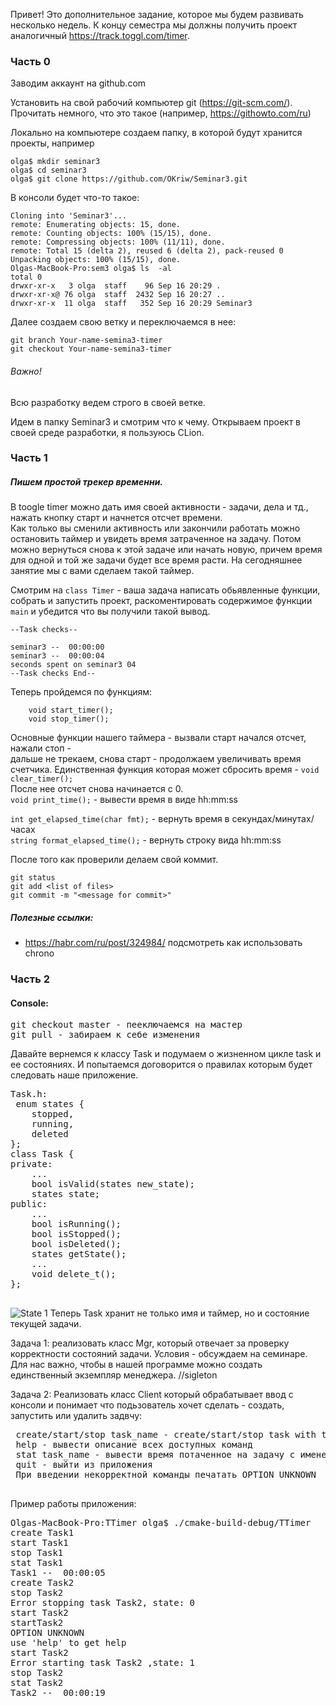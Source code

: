 

Привет! 
Это дополнительное задание, которое мы будем развивать несколько недель. К концу семестра мы должны получить проект
аналогичный https://track.toggl.com/timer.

### Часть 0

Заводим аккаунт на github.com

Установить на свой рабочий компьютер git (https://git-scm.com/). Прочитать немного, что это такое (например, https://githowto.com/ru)

Локально на компьютере создаем папку, в которой будут хранится проекты, например  
```
olga$ mkdir seminar3 
olga$ cd seminar3
olga$ git clone https://github.com/OKriw/Seminar3.git
```


В консоли будет что-то такое:  
```
Cloning into 'Seminar3'...  
remote: Enumerating objects: 15, done.  
remote: Counting objects: 100% (15/15), done.  
remote: Compressing objects: 100% (11/11), done.  
remote: Total 15 (delta 2), reused 6 (delta 2), pack-reused 0  
Unpacking objects: 100% (15/15), done.  
Olgas-MacBook-Pro:sem3 olga$ ls  -al  
total 0  
drwxr-xr-x   3 olga  staff    96 Sep 16 20:29 .  
drwxr-xr-x@ 76 olga  staff  2432 Sep 16 20:27 ..  
drwxr-xr-x  11 olga  staff   352 Sep 16 20:29 Seminar3 
```

Далее создаем свою ветку и переключаемся в нее:
```
git branch Your-name-semina3-timer
git checkout Your-name-semina3-timer
```
 ###### Важно!
 Всю разработку ведем строго в своей ветке.

Идем в папку Seminar3 и смотрим что к чему.
Открываем проект в своей среде разработки, я пользуюсь CLion.
### Часть 1 
##### Пишем простой трекер временни.
В toogle timer можно дать имя своей активности - задачи, дела и тд., нажать кнопку старт и начнется отсчет времени.  
Как только вы сменили активность или закончили работать можно остановить таймер и увидеть время затраченное на задачу.
Потом можно вернуться снова к этой задаче или начать новую, причем время для одной и той же задачи будет все время расти.
На сегодняшнее занятие мы с вами сделаем такой таймер.

Смотрим на `class Timer` - ваша задача написать обьявленные функции,
собрать и запустить проект, раскоментировать содержимое функции `main` и убедится что вы получили такой вывод. 

```
--Task checks--

seminar3 --  00:00:00
seminar3 --  00:00:04
seconds spent on seminar3 04
--Task checks End--
```
Теперь пройдемся по функциям:
```
    void start_timer();
    void stop_timer(); 
```
Основные функции нашего таймера - вызвали старт начался отсчет, нажали стоп -  
дальше не трекаем, снова старт - продолжаем увеличивать время счетчика.
Единственная функция которая может сбросить время - `void clear_timer();`  
После нее отсчет снова начинается с 0.  
`void print_time();` - вывести время в виде hh:mm:ss  

`int get_elapsed_time(char fmt);`  - вернуть время в секундах/минутах/часах  
`string format_elapsed_time();` - вернуть строку вида hh:mm:ss

После того как проверили делаем свой коммит.
```
git status
git add <list of files>
git commit -m "<message for commit>"
```


##### Полезные ссылки:
 * https://habr.com/ru/post/324984/ подсмотреть как использовать chrono
 
 ### Часть 2
 #### Console:
 
<pre>
git checkout master - пееключаемся на мастер
git pull - забираем к себе изменения
</pre>
Давайте вернемся к классу Task и подумаем о жизненном цикле task и ее состояниях. И попытаемся договорится о правилах которым будет следовать
наше приложение.

<pre>
Task.h:
 enum states {
    stopped, 
    running,
    deleted 
};
class Task {
private:
    ...
    bool isValid(states new_state);
    states state;
public:
    ...
    bool isRunning();
    bool isStopped();
    bool isDeleted();
    states getState();
    ...
    void delete_t();
};
 </pre>
 
  ![State 1](State.png)
 Теперь Task хранит не только имя и таймер, но и состояние текущей задачи.
 
 Задача 1: реализовать класс Mgr, который отвечает за проверку корректности состояний задачи.
 Условия - обсуждаем на семинаре.
 Для нас важно, чтобы в нашей программе можно создать единственный экземпляр менеджера. //sigleton
 
 Задача 2:
 Реализовать класс Client который  обрабатывает ввод с консоли и понимает что подьзователь
 хочет сделать - создать, запустить или удалить задвчу:
 <pre>
 create/start/stop task_name - create/start/stop task with task name task_name
 help - вывести описание всех доступных команд
 stat task_name - вывести время потаченное на задачу с именем task_name
 quit - выйти из приложения
 При введении некорректной команды печатать OPTION UNKNOWN
 </pre>
 Пример работы приложения:
<pre>
Olgas-MacBook-Pro:TTimer olga$ ./cmake-build-debug/TTimer
create Task1
start Task1
stop Task1
stat Task1
Task1 --  00:00:05
create Task2
stop Task2
Error stopping task Task2, state: 0
start Task2
startTask2
OPTION UNKNOWN
use 'help' to get help
start Task2
Error starting task Task2 ,state: 1
stop Task2
stat Task2
Task2 --  00:00:19
 </pre>

 
